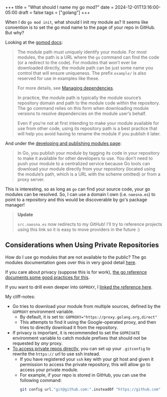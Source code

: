 +++
title = "What should I name my go mod?"
date = 2024-12-01T13:16:00-05:00
draft = false
tags = ["golang"]
+++

When I do `go mod init`, what should I init my module as? It seems like convention is to set the go mod name to the page of your repo in GitHub. But why?

Looking at the [gomod docs](https://go.dev/doc/modules/gomod-ref):

> The module path must uniquely identify your module. For most modules, the path is a URL where the `go` command can find the code (or a redirect to the code). For modules that won’t ever be downloaded directly, the module path can be just some name you control that will ensure uniqueness. The prefix `example/` is also reserved for use in examples like these.
>
> For more details, see [Managing dependencies](https://go.dev/doc/modules/managing-dependencies#naming_module).
>
> In practice, the module path is typically the module source’s repository domain and path to the module code within the repository. The go command relies on this form when downloading module versions to resolve dependencies on the module user’s behalf.
>
> Even if you’re not at first intending to make your module available for use from other code, using its repository path is a best practice that will help you avoid having to rename the module if you publish it later.

And under the [developing and publishing modules page](https://go.dev/doc/modules/developing#decentralized):

> In Go, you publish your module by tagging its code in your repository to make it available for other developers to use. You don’t need to push your module to a centralized service because Go tools can download your module directly from your repository (located using the module’s path, which is a URL with the scheme omitted) or from a proxy server.

This is interesting, so as long as `go` can find your source code, your go modules can be resolved. So, I can use a domain I own (i.e. `naesna.es`) to point to a repository and this would be discoverable by go's package manager!

> **Update**
> 
> `src.naesna.es` now redirects to my GitHub! I'll try to reference projects using this link so it is easy to move providers in the future :)

## Considerations when Using Private Repositories

How do I use go modules that are not available to the public? The go modules documentation goes over this in very good detail [here](https://go.dev/doc/modules/managing-dependencies#proxy_server).

If you care about privacy (suppose this is for work), [the go reference documents some good practices for this](https://go.dev/ref/mod#private-module-privacy).

If you want to drill even deeper into `GOPROXY`, I [linked the reference here](https://go.dev/ref/mod#goproxy-protocol).

My cliff-notes: 

- Go tries to download your module from multiple sources, defined by the `GOPROXY` environment variable.
	- By default, it is set to: `GOPROXY="https://proxy.golang.org,direct"`
	- This attempts to find it using the Google-operated proxy, and then tries to directly download it from the repository.
- If privacy is important, it is recommended to set the `GOPRIVATE` environment variable to catch module prefixes that should not be requested by *any* proxy.
- [To access private repos directly](https://go.dev/ref/mod#private-module-repo-auth), you can set up your `.gitconfig` to rewrite the `https://` url to use ssh instead.
	- If you have registered your `ssh` key with your git host and given it permission to access the private repository, this will allow go to access your private module.
	- For example, if your repo is stored in GitHub, you can use the following command:
		```bash
		git config url."git@github.com:".insteadOf "https://github.com"
		```

